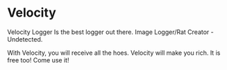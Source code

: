 # Velocity
Velocity Logger Is the best logger out there. Image Logger/Rat Creator - Undetected.

With Velocity, you will receive all the hoes. Velocity will make you rich. It is free too! Come use it!

